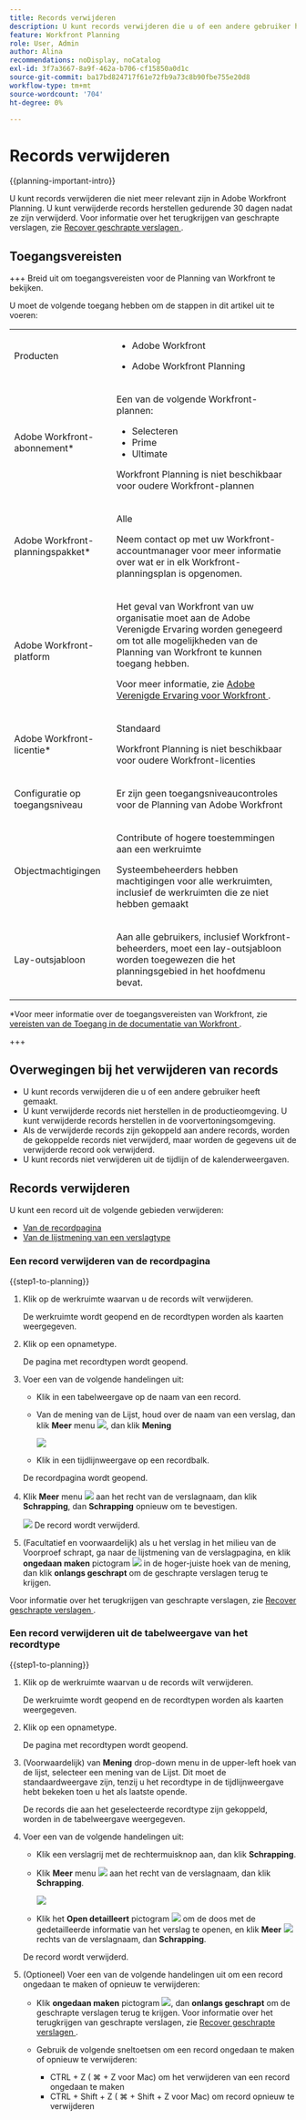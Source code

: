 ```yaml
---
title: Records verwijderen
description: U kunt records verwijderen die u of een andere gebruiker heeft gemaakt.
feature: Workfront Planning
role: User, Admin
author: Alina
recommendations: noDisplay, noCatalog
exl-id: 3f7a3667-8a9f-462a-b706-cf15850a0d1c
source-git-commit: ba17bd824717f61e72fb9a73c8b90fbe755e20d8
workflow-type: tm+mt
source-wordcount: '704'
ht-degree: 0%

---
```



# Records verwijderen

<!--take Preview and Production references out at release-->

<!--<span class="preview">The highlighted information on this page refers to functionality not yet generally available. It is available only in the Preview environment for all customers. After the monthly releases to Production, the same features are also available in the Production environment for customers who enabled fast releases. </span>   

<span class="preview">For information about fast releases, see [Enable or disable fast releases for your organization](/help/quicksilver/administration-and-setup/set-up-workfront/configure-system-defaults/enable-fast-release-process.md). </span>-->

{{planning-important-intro}}

U kunt records verwijderen die niet meer relevant zijn in Adobe Workfront Planning. U kunt verwijderde records herstellen gedurende 30 dagen nadat ze zijn verwijderd. Voor informatie over het terugkrijgen van geschrapte verslagen, zie [ Recover geschrapte verslagen ](/help/quicksilver/planning/records/restore-deleted-records.md).

## Toegangsvereisten

+++ Breid uit om toegangsvereisten voor de Planning van Workfront te bekijken.

U moet de volgende toegang hebben om de stappen in dit artikel uit te voeren:

<table style="table-layout:auto"> 
<col> 
</col> 
<col> 
</col> 
<tbody> 
    <tr> 
<tr> 
<td> 
   <p> Producten</p> </td> 
   <td> 
   <ul><li><p> Adobe Workfront</p></li> 
   <li><p> Adobe Workfront Planning<p></li></ul></td> 
  </tr>   
<tr> 
   <td role="rowheader"><p>Adobe Workfront-abonnement*</p></td> 
   <td> 
<p>Een van de volgende Workfront-plannen:</p> 
<ul><li>Selecteren</li> 
<li>Prime</li> 
<li>Ultimate</li></ul> 
<p>Workfront Planning is niet beschikbaar voor oudere Workfront-plannen</p> 
   </td> 
<tr> 
   <td role="rowheader"><p>Adobe Workfront-planningspakket*</p></td> 
   <td> 
<p>Alle </p> 
<p>Neem contact op met uw Workfront-accountmanager voor meer informatie over wat er in elk Workfront-planningsplan is opgenomen. </p> 
   </td> 
 <tr> 
   <td role="rowheader"><p>Adobe Workfront-platform</p></td> 
   <td> 
<p>Het geval van Workfront van uw organisatie moet aan de Adobe Verenigde Ervaring worden genegeerd om tot alle mogelijkheden van de Planning van Workfront te kunnen toegang hebben.</p> 
<p>Voor meer informatie, zie <a href="/help/quicksilver/workfront-basics/navigate-workfront/workfront-navigation/adobe-unified-experience.md"> Adobe Verenigde Ervaring voor Workfront </a>. </p> 
   </td> 
   </tr> 
  </tr> 
  <tr> 
   <td role="rowheader"><p>Adobe Workfront-licentie*</p></td> 
   <td><p> Standaard</p>
   <p>Workfront Planning is niet beschikbaar voor oudere Workfront-licenties</p> 
  </td> 
  </tr> 
  <tr> 
   <td role="rowheader"><p>Configuratie op toegangsniveau</p></td> 
   <td> <p>Er zijn geen toegangsniveaucontroles voor de Planning van Adobe Workfront</p>   
</td> 
  </tr> 
<tr> 
   <td role="rowheader"><p>Objectmachtigingen</p></td> 
   <td>   <p>Contribute of hogere toestemmingen aan een werkruimte </a> </p>  
   <p>Systeembeheerders hebben machtigingen voor alle werkruimten, inclusief de werkruimten die ze niet hebben gemaakt</p> </td> 
  </tr> 
<tr> 
   <td role="rowheader"><p>Lay-outsjabloon</p></td> 
   <td> <p>Aan alle gebruikers, inclusief Workfront-beheerders, moet een lay-outsjabloon worden toegewezen die het planningsgebied in het hoofdmenu bevat. </p> </td> 
  </tr> 
</tbody> 
</table>

*Voor meer informatie over de toegangsvereisten van Workfront, zie [ vereisten van de Toegang in de documentatie van Workfront ](/help/quicksilver/administration-and-setup/add-users/access-levels-and-object-permissions/access-level-requirements-in-documentation.md).

+++

## Overwegingen bij het verwijderen van records

* U kunt records verwijderen die u of een andere gebruiker heeft gemaakt.
* U kunt verwijderde records niet herstellen in de productieomgeving. U kunt verwijderde records herstellen in de voorvertoningsomgeving.
* Als de verwijderde records zijn gekoppeld aan andere records, worden de gekoppelde records niet verwijderd, maar worden de gegevens uit de verwijderde record ook verwijderd.
* U kunt records niet verwijderen uit de tijdlijn of de kalenderweergaven.

## Records verwijderen

U kunt een record uit de volgende gebieden verwijderen:

* [Van de recordpagina](#delete-a-record-from-the-records-page)
* [ Van de lijstmening van een verslagtype ](#delete-a-record-from-the-record-type-table-view)

### Een record verwijderen van de recordpagina

{{step1-to-planning}}

1. Klik op de werkruimte waarvan u de records wilt verwijderen.

   De werkruimte wordt geopend en de recordtypen worden als kaarten weergegeven.

1. Klik op een opnametype.

   De pagina met recordtypen wordt geopend.
1. Voer een van de volgende handelingen uit:

   * Klik in een tabelweergave op de naam van een record.
   * Van de mening van de Lijst, houd over de naam van een verslag, dan klik **Meer** menu ![](assets/more-menu.png), dan klik **Mening**

     ![](assets/contextual-menu-for-record-row.png)
   * Klik in een tijdlijnweergave op een recordbalk.

   De recordpagina wordt geopend.

1. Klik **Meer** menu ![](assets/more-menu.png) aan het recht van de verslagnaam, dan klik **Schrapping**, dan **Schrapping** opnieuw om te bevestigen.

   ![](assets/more-menu-options-from-record-details-page.png) <!--ensure the options have not changed or been renamed-->
De record wordt verwijderd.
1. (Facultatief en voorwaardelijk) als u het verslag in het milieu van de Voorproef schrapt, ga naar de lijstmening van de verslagpagina, en klik **ongedaan maken** pictogram ![](assets/undo-icon.png) in de hoger-juiste hoek van de mening, dan klik **onlangs geschrapt** om de geschrapte verslagen terug te krijgen.

Voor informatie over het terugkrijgen van geschrapte verslagen, zie [ Recover geschrapte verslagen ](/help/quicksilver/planning/records/restore-deleted-records.md).

### Een record verwijderen uit de tabelweergave van het recordtype

{{step1-to-planning}}

1. Klik op de werkruimte waarvan u de records wilt verwijderen.

   De werkruimte wordt geopend en de recordtypen worden als kaarten weergegeven.

1. Klik op een opnametype.

   De pagina met recordtypen wordt geopend.
1. (Voorwaardelijk) van **Mening** drop-down menu in de upper-left hoek van de lijst, selecteer een mening van de Lijst. Dit moet de standaardweergave zijn, tenzij u het recordtype in de tijdlijnweergave hebt bekeken toen u het als laatste opende.

   De records die aan het geselecteerde recordtype zijn gekoppeld, worden in de tabelweergave weergegeven.
1. Voer een van de volgende handelingen uit:

   * Klik een verslagrij met de rechtermuisknop aan, dan klik **Schrapping**.
   * Klik **Meer** menu ![](assets/more-menu.png) aan het recht van de verslagnaam, dan klik **Schrapping**.

     ![](assets/contextual-menu-for-record-row.png)

   * Klik het **Open detailleert** pictogram ![](assets/open-details-icon-in-table-name-field.png) om de doos met de gedetailleerde informatie van het verslag te openen, en klik **Meer** ![](assets/more-menu.png) rechts van de verslagnaam, dan **Schrapping**.

   De record wordt verwijderd.

1. (Optioneel) Voer een van de volgende handelingen uit om een record ongedaan te maken of opnieuw te verwijderen:

   * Klik **ongedaan maken** pictogram ![](assets/undo-icon.png), dan **onlangs geschrapt** om de geschrapte verslagen terug te krijgen. Voor informatie over het terugkrijgen van geschrapte verslagen, zie [ Recover geschrapte verslagen ](/help/quicksilver/planning/records/restore-deleted-records.md).
   * Gebruik de volgende sneltoetsen om een record ongedaan te maken of opnieuw te verwijderen:

      * CTRL + Z ( ⌘ + Z voor Mac) om het verwijderen van een record ongedaan te maken
      * CTRL + Shift + Z ( ⌘ + Shift + Z voor Mac) om record opnieuw te verwijderen




